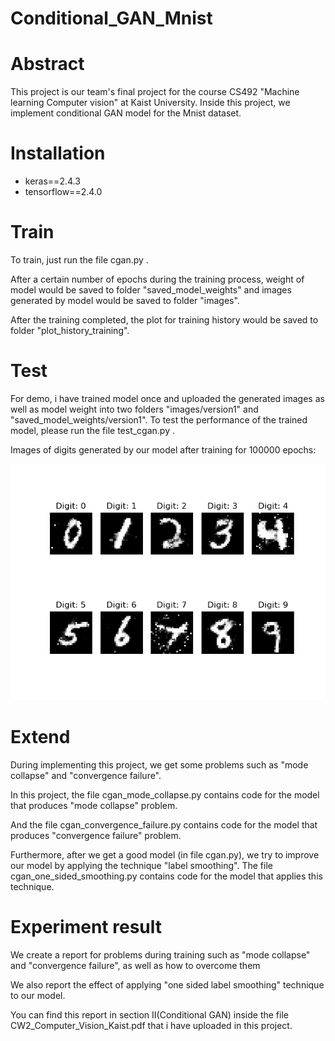 # Conditional_GAN_Mnist
# Abstract 
This project is our team's final project for the course CS492 "Machine learning Computer vision" at Kaist University.
Inside this project, we implement conditional GAN model for the Mnist dataset.

# Installation
- keras==2.4.3
- tensorflow==2.4.0

# Train 
To train, just run the file cgan.py .

After a certain number of epochs during the training process, weight of model would be saved to folder "saved_model_weights" 
and images generated by model would be saved to folder "images".

After the training completed, the plot for training history would be saved to folder "plot_history_training".

# Test
For demo, i have trained model once and uploaded the generated images as well as model weight into two folders 
"images/version1" and "saved_model_weights/version1". To test the performance of the trained model, please
run the file test_cgan.py .

Images of digits generated by our model after training for 100000 epochs:

![](assets/version_1_epoch_99800.png)

# Extend 
During implementing this project, we get some problems such as "mode collapse" and "convergence failure". 

In this project, the file cgan_mode_collapse.py contains code for the model that produces "mode collapse" problem.

And the file cgan_convergence_failure.py contains code for the model that produces "convergence failure" problem.

Furthermore, after we get a good model (in file cgan.py), we try to improve our model by applying the technique
"label smoothing". The file cgan_one_sided_smoothing.py contains code for the model that applies this technique. 

# Experiment result
We create a report for problems during training such as "mode collapse" and "convergence failure", as well as 
how to overcome them

We also report the effect of applying "one sided label smoothing" technique to our model. 

You can find this report in section II(Conditional GAN) inside the file CW2_Computer_Vision_Kaist.pdf that i have uploaded in this project.

